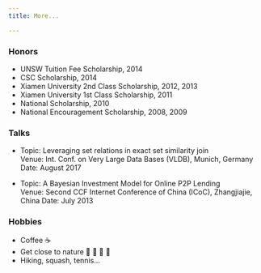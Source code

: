 ```yaml
---
title: More...

---
```


### Honors

- UNSW Tuition Fee Scholarship, 2014
- CSC Scholarship, 2014
- Xiamen University 2nd Class Scholarship, 2012, 2013
- Xiamen University 1st Class Scholarship, 2011
- National Scholarship, 2010
- National Encouragement Scholarship, 2008, 2009



### Talks

- Topic: Leveraging set relations in exact set similarity join    
 Venue: Int. Conf. on Very Large Data Bases (VLDB), Munich, Germany
 Date: August 2017
 
- Topic: A Bayesian Investment Model for Online P2P Lending      
Venue: Second CCF Internet Conference of China (ICoC), Zhangjiajie, China
Date: July 2013


### Hobbies

- Coffee ☕
- Get close to nature 🌊 🌲 🐬 🐠
- Hiking, squash, tennis...
